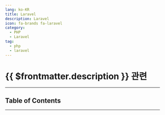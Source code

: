 ```yaml
---
lang: ko-KR
title: Laravel
description: Laravel
icon: fa-brands fa-laravel
category: 
  - PHP
  - Laravel
tag:
  - php
  - laravel
---
```


# {{ $frontmatter.description }} 관련

<ShieldsGroup logos="php"/>

---

## Table of Contents

<ToCLocal basePath="/programming/php-laravel/" />

---

<TagLinks />